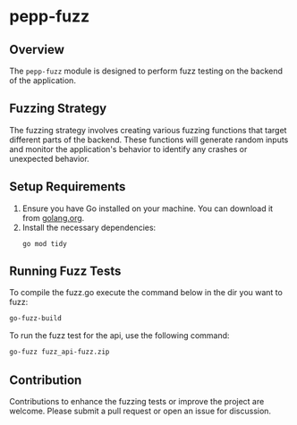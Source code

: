 # pepp-fuzz

## Overview
The `pepp-fuzz` module is designed to perform fuzz testing on the backend of the application. 

## Fuzzing Strategy
The fuzzing strategy involves creating various fuzzing functions that target different parts of the backend. These functions will generate random inputs and monitor the application's behavior to identify any crashes or unexpected behavior.

## Setup Requirements
1. Ensure you have Go installed on your machine. You can download it from [golang.org](https://golang.org/dl/).
2. Install the necessary dependencies:
   ```
   go mod tidy
   ```

## Running Fuzz Tests
To compile the fuzz.go execute the command below in the dir you want to fuzz:
```bash
go-fuzz-build
```
To run the fuzz test for the api, use the following command:
```bash
go-fuzz fuzz_api-fuzz.zip
```


## Contribution
Contributions to enhance the fuzzing tests or improve the project are welcome. Please submit a pull request or open an issue for discussion.